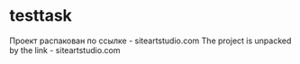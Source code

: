 # testtask
Проект распакован по ссылке - siteartstudio.com
The project is unpacked by the link - siteartstudio.com
